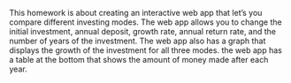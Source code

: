 This homework is about creating an interactive web app that let’s you compare different investing modes. The web app allows you to change the initial investment, annual deposit, growth rate, annual return rate, and the number of years of the investment. The web app also has a graph that displays the growth of the investment for all three modes. the web app has a table at the bottom that shows the amount of money made after each year.
